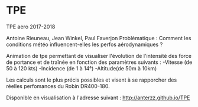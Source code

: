# TPE
TPE aero 2017-2018

Antoine Rieuneau, Jean Winkel, Paul Faverjon
Problématique : Comment les conditions météo influencent-elles les perfos aérodynamiques ?

Animation de tpe permettant de visualiser l'évolution de l'intensité des force de portance et de
traînée en fonction des paramètres suivants :
-Vitesse (de 50 à 120 kts)
-Incidence (de 1 à 14°)
-Altitude(de 50m à 10km)

Les calculs sont le plus précis possibles et visent à se rapporcher des réelles perfomances
du Robin DR400-180.

Disponible en visualisation à l'adresse suivant : http://anterzz.github.io/TPE
